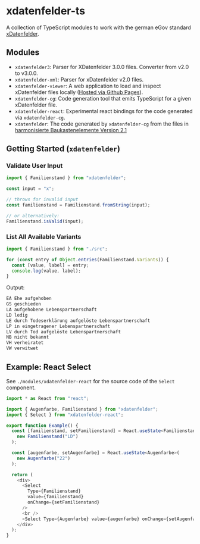# xdatenfelder-ts

A collection of TypeScript modules to work with the german eGov standard [xDatenfelder](https://www.xrepository.de/details/urn:xoev-de:fim:standard:xdatenfelder).

## Modules

- `xdatenfelder3`: Parser for XDatenfelder 3.0.0 files. Converter from v2.0 to v3.0.0.
- `xdatenfelder-xml`: Parser for xDatenfelder v2.0 files.
- `xdatenfelder-viewer`: A web application to load and inspect xDatenfelder files locally ([Hosted via Github Pages](https://flxbe.github.io/xdatenfelder-ts/)).
- `xdatenfelder-cg`: Code generation tool that emits TypeScript for a given xDatenfelder file.
- `xdatenfelder-react`: Experimental react bindings for the code generated via `xdatenfelder-cg`.
- `xdatenfelder`: The code generated by `xdatenfelder-cg` from the files in [harmonisierte Baukastenelemente Version 2.1](https://fimportal.de/fim-haus)

## Getting Started (`xdatenfelder`)

### Validate User Input

```js
import { Familienstand } from "xdatenfelder";

const input = "x";

// throws for invalid input
const familienstand = Familienstand.fromString(input);

// or alternatively:
Familienstand.isValid(input);
```

### List All Available Variants

```js
import { Familienstand } from "./src";

for (const entry of Object.entries(Familienstand.Variants)) {
  const [value, label] = entry;
  console.log(value, label);
}
```

Output:

```bash
EA Ehe aufgehoben
GS geschieden
LA aufgehobene Lebenspartnerschaft
LD ledig
LE durch Todeserklärung aufgelöste Lebenspartnerschaft
LP in eingetragener Lebenspartnerschaft
LV durch Tod aufgelöste Lebenspartnerschaft
NB nicht bekannt
VH verheiratet
VW verwitwet
```

## Example: React Select

See `./modules/xdatenfelder-react` for the source code of the `Select` component.

```ts
import * as React from "react";

import { Augenfarbe, Familienstand } from "xdatenfelder";
import { Select } from "xdatenfelder-react";

export function Example() {
  const [familienstand, setFamilienstand] = React.useState<Familienstand>(
    new Familienstand("LD")
  );

  const [augenfarbe, setAugenfarbe] = React.useState<Augenfarbe>(
    new Augenfarbe("22")
  );

  return (
    <div>
      <Select
        Type={Familienstand}
        value={familienstand}
        onChange={setFamilienstand}
      />
      <br />
      <Select Type={Augenfarbe} value={augenfarbe} onChange={setAugenfarbe} />
    </div>
  );
}
```
